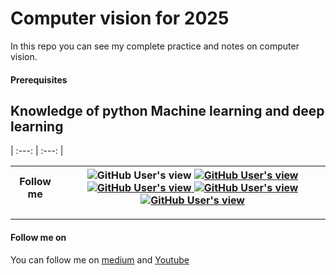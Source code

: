 # Computer vision for 2025

In this repo you can see my complete practice and notes on computer vision.

#### Prerequisites
Knowledge of python Machine learning and deep learning
---
| :---: | :---: |

| Follow me | <img alt="GitHub User's view" src="https://img.shields.io/badge/%20-LinkedIn-%23C05CD4?style=for-the-badge"> </a> <a href="https://www.linkedin.com/in/arshapjoy/"> <img alt="GitHub User's view" src="https://img.shields.io/badge/%20-Medium-%23AA52BC?style=for-the-badge"><a href="https://medium.com/@DIYCoding"> <img alt="GitHub User's view" src="https://img.shields.io/badge/%20-Deep%20Learning-%239547A5?style=for-the-badge"> <img alt="GitHub User's view" src="https://img.shields.io/badge/%20-Artificial%20Intelliegnce-%23803D8D?style=for-the-badge"> <img alt="GitHub User's view" src="https://img.shields.io/badge/%20-Data%20Science-%23803D8D?style=for-the-badge">|
| :---: | :---: |
---

#### Follow me on
You can follow me on [medium](https://medium.com/@DIYCoding) and [Youtube](https://www.youtube.com/@diycoding) 




